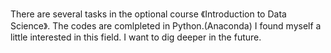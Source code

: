 There are several tasks in the optional course 《Introduction to Data Science》.
The codes are comlpleted in Python.(Anaconda)
I found myself a little interested in this field.
I want to dig deeper in the future.